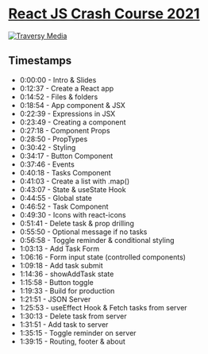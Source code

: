 # [React JS Crash Course 2021](https://youtu.be/w7ejDZ8SWv8)

[![Traversy Media](https://i.imgur.com/qcqbi0S.png)](https://www.youtube.com/watch?v=w7ejDZ8SWv8)

## Timestamps

- 0:00:00​ - Intro & Slides
- 0:12:37​ - Create a React app
- 0:14:52​ - Files & folders
- 0:18:54​ - App component & JSX
- 0:22:39​ - Expressions in JSX
- 0:23:49​ - Creating a component
- 0:27:18​ - Component Props
- 0:28:50​ - PropTypes
- 0:30:42​ - Styling
- 0:34:17​ - Button Component
- 0:37:46​ - Events
- 0:40:18​ - Tasks Component
- 0:41:03​ - Create a list with .map()
- 0:43:07​ - State & useState Hook
- 0:44:55​ - Global state
- 0:46:52​ - Task Component
- 0:49:30​ - Icons with react-icons
- 0:51:41​ - Delete task & prop drilling
- 0:55:50​ - Optional message if no tasks
- 0:56:58​ - Toggle reminder & conditional styling
- 1:03:13​ - Add Task Form
- 1:06:16​ - Form input state (controlled components)
- 1:09:18​ - Add task submit
- 1:14:36​ - showAddTask state
- 1:15:58​ - Button toggle
- 1:19:33​ - Build for production
- 1:21:51​ - JSON Server
- 1:25:53​ - useEffect Hook & Fetch tasks from server
- 1:30:13​ - Delete task from server
- 1:31:51​ - Add task to server
- 1:35:15​ - Toggle reminder on server
- 1:39:15​ - Routing, footer & about
